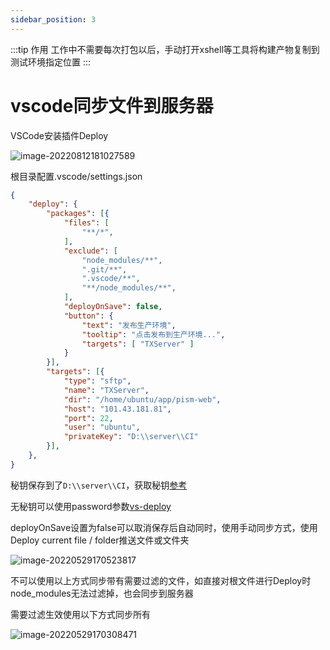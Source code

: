 ```yaml
---
sidebar_position: 3
---
```


:::tip 作用
工作中不需要每次打包以后，手动打开xshell等工具将构建产物复制到测试环境指定位置
:::

# vscode同步文件到服务器

VSCode安装插件Deploy

![image-20220812181027589](https://blog-guiyexing.oss-cn-qingdao.aliyuncs.com/blogImg/202208181715250.png!blog.guiyexing)

根目录配置.vscode/settings.json

```json
{
    "deploy": {
        "packages": [{
            "files": [
                "**/*",
            ],
            "exclude": [
                "node_modules/**",
                ".git/**",
                ".vscode/**",
                "**/node_modules/**",
            ],
            "deployOnSave": false,
            "button": {
                "text": "发布生产环境",
                "tooltip": "点击发布到生产环境...",
                "targets": [ "TXServer" ]
            }
        }],
        "targets": [{
            "type": "sftp",
            "name": "TXServer",
            "dir": "/home/ubuntu/app/pism-web",
            "host": "101.43.181.81",
            "port": 22,
            "user": "ubuntu",
            "privateKey": "D:\\server\\CI"
        }],
    },
}
```

秘钥保存到了`D:\\server\\CI`，获取秘钥[参考](/deploy/CICD持续集成)

无秘钥可以使用password参数[vs-deploy](https://github.com/mkloubert/vs-deploy/wiki)

deployOnSave设置为false可以取消保存后自动同时，使用手动同步方式，使用Deploy current file / folder推送文件或文件夹

![image-20220529170523817](https://blog-guiyexing.oss-cn-qingdao.aliyuncs.com/blogImg/202208181715252.png!blog.guiyexing)

不可以使用以上方式同步带有需要过滤的文件，如直接对根文件进行Deploy时node_modules无法过滤掉，也会同步到服务器

需要过滤生效使用以下方式同步所有

![image-20220529170308471](https://blog-guiyexing.oss-cn-qingdao.aliyuncs.com/blogImg/202208181715257.png!blog.guiyexing)

